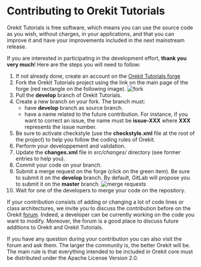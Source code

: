 <!--- Copyright 2002-2021 CS GROUP
  Licensed under the Apache License, Version 2.0 (the "License");
  you may not use this file except in compliance with the License.
  You may obtain a copy of the License at
  
    http://www.apache.org/licenses/LICENSE-2.0
  
  Unless required by applicable law or agreed to in writing, software
  distributed under the License is distributed on an "AS IS" BASIS,
  WITHOUT WARRANTIES OR CONDITIONS OF ANY KIND, either express or implied.
  See the License for the specific language governing permissions and
  limitations under the License.
-->

# Contributing to Orekit Tutorials

Orekit Tutorials is free software, which means you can use the source code as you wish,
without charges, in your applications, and that you can improve it and have
your improvements included in the next mainstream release.

If you are interested in participating in the development effort, **thank you very much**!
Here are the steps you will need to follow:

1. If not already done, create an account on the [Orekit Tutorials forge](https://gitlab.orekit.org/orekit/orekit-tutorials)
2. Fork the Orekit Tutorials project using the link on the main page of the forge (red rectangle on the following image). ![fork](./images/orekit-fork.png)
3. Pull the **develop** branch of Orekit Tutorials.
4. Create a new branch on your fork. The branch must:
	- have **develop** branch as source branch.
	- have a name related to the future contribution. For instance, if you want to correct an issue, the name must be **issue-XXX** where **XXX** represents the issue number.
5. Be sure to activate checkstyle (use the **checkstyle.xml** file at the root of the project) to help you follow the coding rules of Orekit.
6. Perform your developpement and validation.
7. Update the **changes.xml** file in *src/changes/* directory  (see former entries to help you).
8. Commit your code on your branch.
9. Submit a merge request on the forge (click on the green item). Be sure to submit it on the **develop** branch. By default, GitLab will propose you to submit it on the **master** branch. ![merge requests](./images/merge-requests.png)
10. Wait for one of the developers to merge your code on the repository.

If your contribution consists of adding or changing a lot of code lines or class architectures, we invite you to discuss the contribution before on the Orekit [forum](https://forum.orekit.org/).
Indeed, a developer can be currently working on the code you want to modify. Moreover, the forum is a good place to discuss future additions to Orekit and Orekit Tutorials.

If you have any question during your contribution you can also visit the forum and ask them. The larger the community is, the better Orekit will be. The main rule is that everything intended to be included in Orekit core must be distributed under the Apache License Version 2.0.
